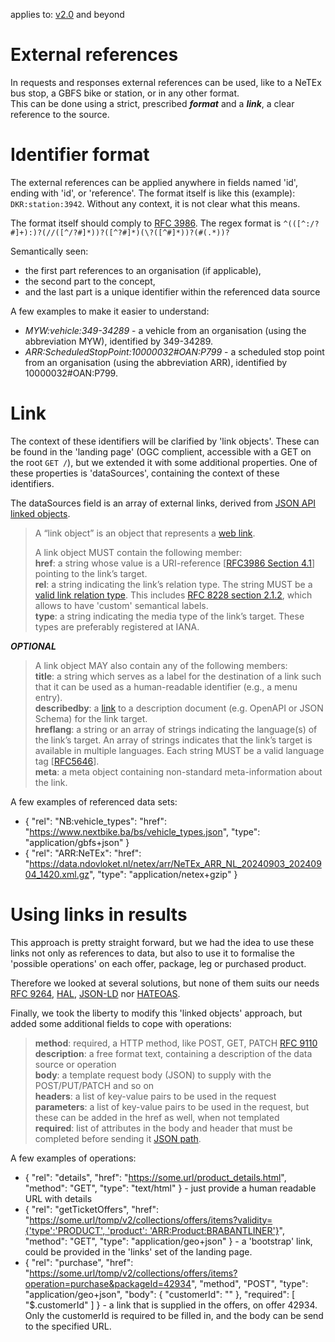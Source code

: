 applies to: [v2.0](v2.0.md) and beyond

# External references
In requests and responses external references can be used, like to a NeTEx bus stop, a GBFS bike or station, or in any other format.  
This can be done using a strict, prescribed _**format**_ and a _**link**_, a clear reference to the source.

# Identifier format
The external references can be applied anywhere in fields named 'id', ending with 'id', or 'reference'. The format itself is like this (example):
`DKR:station:3942`. Without any context, it is not clear what this means.  

The format itself should comply to [RFC 3986](https://datatracker.ietf.org/doc/html/rfc3986). The regex format is `^(([^:/?#]+):)?(//([^/?#]*))?([^?#]*)(\?([^#]*))?(#(.*))?`

Semantically seen: 
- the first part references to an organisation (if applicable),
- the second part to the concept,
- and the last part is a unique identifier within the referenced data source

A few examples to make it easier to understand:
- _MYW:vehicle:349-34289_ - a vehicle from an organisation (using the abbreviation MYW), identified by 349-34289.
- _ARR:ScheduledStopPoint:10000032#OAN:P799_ - a scheduled stop point from an organisation (using the abbreviation ARR), identified by 10000032#OAN:P799.

# Link
The context of these identifiers will be clarified by 'link objects'. These can be found in the 'landing page' (OGC complient, accessible with a GET on the root `GET /`), but we extended it with some additional properties. One of these properties is 'dataSources', containing the context of these identifiers.
 
The dataSources field is an array of external links, derived from [JSON API linked objects](https://jsonapi.org/format/#auto-id--link-objects). 

> A “link object” is an object that represents a [web link](https://tools.ietf.org/html/rfc8288).  
>
> A link object MUST contain the following member:  
> **href**: a string whose value is a URI-reference [[RFC3986 Section 4.1](https://tools.ietf.org/html/rfc3986#section-4.1)] pointing to the link’s target.   
> **rel**: a string indicating the link’s relation type. The string MUST be a [valid link relation type](https://tools.ietf.org/html/rfc8288#section-2.1). This includes [RFC 8228 section 2.1.2](https://httpwg.org/specs/rfc8288.html#rfc.section.2.1.2), which allows to have 'custom' semantical labels.    
> **type**: a string indicating the media type of the link’s target. These types are preferably registered at IANA.  

_**OPTIONAL**_
> A link object MAY also contain any of the following members:  
>   **title**: a string which serves as a label for the destination of a link such that it can be used as a human-readable identifier (e.g., a menu entry).  
>   **describedby**: a [link](https://jsonapi.org/format/#document-links-link) to a description document (e.g. OpenAPI or JSON Schema) for the link target.  
>   **hreflang**: a string or an array of strings indicating the language(s) of the link’s target. An array of strings indicates that the link’s target is available in multiple languages. Each string MUST be a valid language tag [[RFC5646](https://tools.ietf.org/html/rfc5646)].  
>   **meta**: a meta object containing non-standard meta-information about the link.

A few examples of referenced data sets:
- { "rel": "NB:vehicle_types": "href": "https://www.nextbike.ba/bs/vehicle_types.json", "type": "application/gbfs+json" }
- { "rel": "ARR:NeTEx": "href": "https://data.ndovloket.nl/netex/arr/NeTEx_ARR_NL_20240903_20240904_1420.xml.gz", "type": "application/netex+gzip" }

# Using links in results
This approach is pretty straight forward, but we had the idea to use these links not only as references to data, but also to use it to formalise the 'possible operations' on each offer, package, leg or purchased product.

Therefore we looked at several solutions, but none of them suits our needs [RFC 9264](https://www.rfc-editor.org/rfc/rfc9264), [HAL](https://datatracker.ietf.org/doc/html/draft-kelly-json-hal-00), [JSON-LD](https://www.w3.org/TR/json-ld11/) nor [HATEOAS](https://en.wikipedia.org/wiki/HATEOAS).

Finally, we took the liberty to modify this 'linked objects' approach, but added some additional fields to cope with operations:
> **method**: required, a HTTP method, like POST, GET, PATCH [RFC 9110](https://www.rfc-editor.org/rfc/rfc9110.html#name-method-definitions)   
> **description**: a free format text, containing a description of the data source or operation  
> **body**: a template request body (JSON) to supply with the POST/PUT/PATCH and so on  
> **headers**: a list of key-value pairs to be used in the request  
> **parameters**: a list of key-value pairs to be used in the request, but these can be added in the href as well, when not templated  
> **required**: list of attributes in the body and header that must be completed before sending it [JSON path](https://en.wikipedia.org/wiki/JSONPath).

A few examples of operations:  
- { "rel": "details", "href": "https://some.url/product_details.html", "method": "GET", "type": "text/html" } - just provide a human readable URL with details
- { "rel": "getTicketOffers", "href": "[https://some.url/tomp/v2/collections/offers/items?validity={'type':'PRODUCT', 'product': 'ARR:Product:BRABANTLINER'}](https://test.html)", "method": "GET", "type": "application/geo+json" } - a 'bootstrap' link, could be provided in the 'links' set of the landing page.
- { "rel": "purchase", "href": "https://some.url/tomp/v2/collections/offers/items?operation=purchase&packageId=42934", "method", "POST", "type": "application/geo+json", "body": { "customerId": "" }, "required": [ "$.customerId" ] } - a link that is supplied in the offers, on offer 42934. Only the customerId is required to be filled in, and the body can be send to the specified URL.

